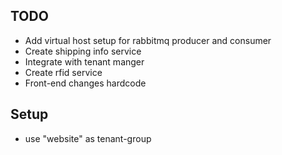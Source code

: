 <h2>TODO</h2>

<ul>
  <li>Add virtual host setup for rabbitmq producer and consumer</li>
  <li>Create shipping info service</li>
  <li>Integrate with tenant manger</li>
  <li>Create rfid service</li>
  <li>Front-end changes hardcode</li>
</ul>

<h2>Setup</h2>
<ul>
  <li>use "website" as tenant-group</li>
</ul>
